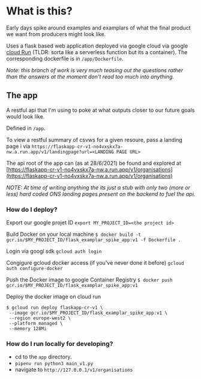 
# What is this?

Early days spike around examples and examplars of what the final product we want from producers might look like.

Uses a flask based web application deployed via google cloud via google [cloud Run](https://cloud.google.com/run) (TLDR: sorta like a serverless function but its a container). The corresponding dockerfile is in `/app/Dockerfile`.

_Note: this branch of work is very much teasing out the questions rather than the answers at the moment don't read too much into anything._


## The app

A restful api that I'm using to poke at what outputs closer to our future goals would look like.

Defined in `/app`.

To view a restful summary of csvws for a given resoure, pass a landing page i via `https://flaskapp-cr-v1-no4vxskx7a-nw.a.run.app/v1/landingpage?url=<LANDING PAGE URL>`

The api root of the app can (as at 28/6/2021) be found and explored at [https://flaskapp-cr-v1-no4vxskx7a-nw.a.run.app/v1/organisations](https://flaskapp-cr-v1-no4vxskx7a-nw.a.run.app/v1/organisations)

_NOTE: At time of writing anything the its just a stub with only two (more or less) hard coded ONS landing pages present on the backend to fuel the api._


### How do I deploy?

Export our google projet ID
`export MY_PROJECT_ID=<the project id>`

Build Docker on your local machine
`$ docker build -t gcr.io/$MY_PROJECT_ID/flask_examplar_spike_app:v1 -f Dockerfile . `

Login via googl sdk
`gcloud auth login`

Congigure gcloud docker access (if you've never done it before)
`gcloud auth configure-docker`

Push the Docker image to google Container Registry 
`$ docker push gcr.io/$MY_PROJECT_ID/flask_examplar_spike_app:v1`

Deploy the docker image on cloud run
```
$ gcloud run deploy flaskapp-cr-v1 \
 --image gcr.io/$MY_PROJECT_ID/flask_examplar_spike_app:v1 \
 --region europe-west2 \
 --platform managed \
 --memory 128Mi
```

### How do I run locally for developing?

* cd to the `app` directory.
* `pipenv run python3 main_v1.py`
* navigate to `http://127.0.0.1/v1/organisations`

